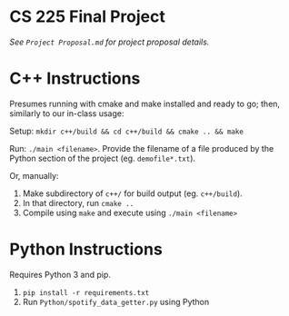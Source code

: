 # CS 225 Final Project

_See `Project Proposal.md` for project proposal details._

# C++ Instructions
Presumes running with cmake and make installed and ready to go; then, similarly to our in-class usage:

Setup: `mkdir c++/build && cd c++/build && cmake .. && make`

Run: `./main <filename>`. Provide the filename of a file produced by the Python section of the project (eg. `demofile*.txt`). 

Or, manually:
1. Make subdirectory of `c++/` for build output (eg. `c++/build`).
2. In that directory, run `cmake ..`
3. Compile using `make` and execute using `./main <filename>` 

# Python Instructions
Requires Python 3 and pip.

1. `pip install -r requirements.txt`
2. Run `Python/spotify_data_getter.py` using Python